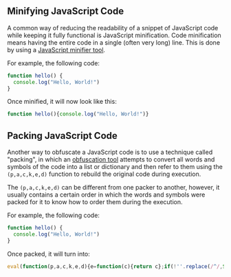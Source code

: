 ## Minifying JavaScript Code
A common way of reducing the readability of a snippet of JavaScript code while keeping it fully functional is JavaScript minification. Code minification means having the entire code in a single (often very long) line. This is done by using a [JavaScript minifier tool](https://www.toptal.com/developers/javascript-minifier).

For example, the following code:
```javascript
function hello() {
  console.log("Hello, World!")
}
```
Once minified, it will now look like this:
```javascript
function hello(){console.log("Hello, World!")}
```
## Packing JavaScript Code
Another way to obfuscate a JavaScript code is to use a technique called "packing", in which an [obfuscation tool](https://beautifytools.com/javascript-obfuscator.php) attempts to convert all words and symbols of the code into a list or dictionary and then refer to them using the `(p,a,c,k,e,d)` function to rebuild the original code during execution.

The `(p,a,c,k,e,d)` can be different from one packer to another, however, it usually contains a certain order in which the words and symbols were packed for it to know how to order them during the execution.

For example, the following code:
```javascript
function hello() {
  console.log("Hello, World!")
}
```
Once packed, it will turn into:
```javascript
eval(function(p,a,c,k,e,d){e=function(c){return c};if(!''.replace(/^/,String)){while(c--){d[c]=k[c]||c}k=[function(e){return d[e]}];e=function(){return'\\w+'};c=1};while(c--){if(k[c]){p=p.replace(new RegExp('\\b'+e(c)+'\\b','g'),k[c])}}return p}('1 0(){2.3("4, 5!")}',6,6,'hello|function|console|log|Hello|World'.split('|'),0,{}))
```